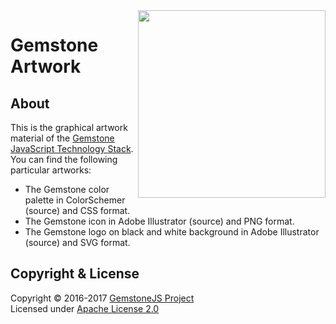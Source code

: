 
<img src="https://rawgit.com/gemstonejs/gemstone-artwork/master/gemstone-logo-white.svg" width="300" align="right" alt=""/>

Gemstone Artwork
================

About
-----

This is the graphical artwork material of the
[Gemstone JavaScript Technology Stack](http://gemstonejs.com).
You can find the following particular artworks:

- The Gemstone color palette in ColorSchemer (source) and CSS format.
- The Gemstone icon in Adobe Illustrator (source) and PNG format.
- The Gemstone logo on black and white background in Adobe Illustrator (source) and SVG format.

Copyright &amp; License
-----------------------

Copyright &copy; 2016-2017 [GemstoneJS Project](http://gemstonejs.com)<br/>
Licensed under [Apache License 2.0](https://spdx.org/licenses/Apache-2.0)

